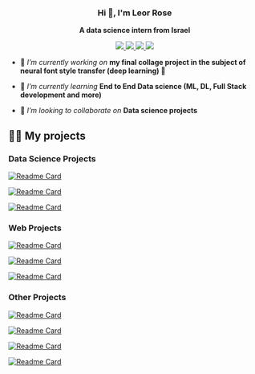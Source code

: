 <div>
   <h3 align="center">Hi 👋, I'm Leor Rose</h3>
   <p align="center"><b>A data science intern from Israel</b></p>
   <p align="center">
      <a href="https://linkedin.com/in/leorrose" target="blank">
         <img src="https://img.shields.io/badge/LinkedIn-0077B5?style=for-the-badge&logo=linkedin&logoColor=white"/>
      </a>
      <a href="https://fb.com/leor.rose" target="blank">
         <img src="https://img.shields.io/badge/Facebook-1877F2?style=for-the-badge&logo=facebook&logoColor=white"/>
      </a>
      <a href="https://wa.me/+9720503992002" target="blank">
         <img src="https://img.shields.io/badge/WhatsApp-25D366?style=for-the-badge&logo=whatsapp&logoColor=white"/>
      </a>
      <a href="mailto:leor.rose@gmail.com?subject=Hello%20Ileri,%20From%20Github" target="blank">
         <img src="https://img.shields.io/badge/gmail-%23D14836.svg?&style=for-the-badge&logo=gmail&logoColor=white"/>
      </a>
   </p>
</div>

- 🔭 *I’m currently working on* **my final collage project in the subject of neural font style transfer (deep learning) :robot:** 

- 🌱 *I’m currently learning* **End to End Data science (ML, DL, Full Stack development and more)**

- 👯 *I’m looking to collaborate on* **Data science projects**

## 👨‍💻 My projects

### Data Science Projects
[![Readme Card](https://github-readme-stats.vercel.app/api/pin/?username=leorrose&repo=Simple-machine-learning-classifier-tool)](https://github.com/anuraghazra/github-readme-stats)

[![Readme Card](https://github-readme-stats.vercel.app/api/pin/?username=leorrose&repo=Image-classification-ZSL)](https://github.com/anuraghazra/github-readme-stats)

[![Readme Card](https://github-readme-stats.vercel.app/api/pin/?username=leorrose&repo=AnimeRS)](https://github.com/anuraghazra/github-readme-stats)
### Web Projects
[![Readme Card](https://github-readme-stats.vercel.app/api/pin/?username=leorrose&repo=B7Fun)](https://github.com/anuraghazra/github-readme-stats)

[![Readme Card](https://github-readme-stats.vercel.app/api/pin/?username=leorrose&repo=Collage-portal)](https://github.com/anuraghazra/github-readme-stats)

[![Readme Card](https://github-readme-stats.vercel.app/api/pin/?username=leorrose&repo=Front-End-Development)](https://github.com/anuraghazra/github-readme-stats)
### Other Projects
[![Readme Card](https://github-readme-stats.vercel.app/api/pin/?username=leorrose&repo=C-family-Compiler)](https://github.com/anuraghazra/github-readme-stats)

[![Readme Card](https://github-readme-stats.vercel.app/api/pin/?username=leorrose&repo=Reversi)](https://github.com/anuraghazra/github-readme-stats)

[![Readme Card](https://github-readme-stats.vercel.app/api/pin/?username=leorrose&repo=Game_Box_Project)](https://github.com/anuraghazra/github-readme-stats)

[![Readme Card](https://github-readme-stats.vercel.app/api/pin/?username=leorrose&repo=MineSweeper)](https://github.com/anuraghazra/github-readme-stats)
